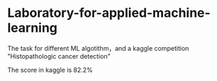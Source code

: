 # Laboratory-for-applied-machine-learning
The task for different ML algotithm，and a kaggle competition "Histopathologic cancer detection"

The score in kaggle is 82.2%
